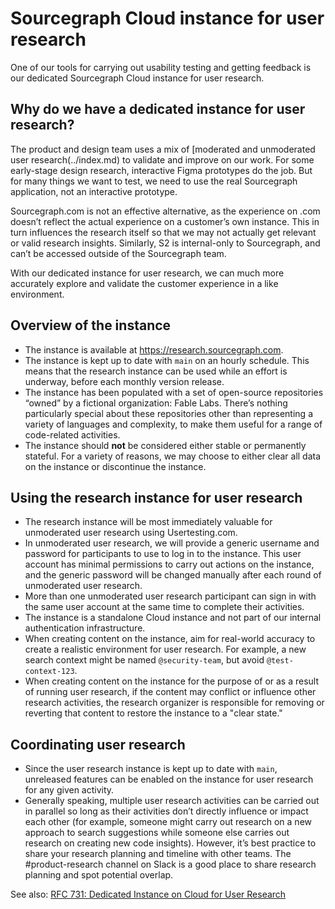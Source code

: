 # Sourcegraph Cloud instance for user research

One of our tools for carrying out usability testing and getting feedback is our dedicated Sourcegraph Cloud instance for user research.

## Why do we have a dedicated instance for user research?

The product and design team uses a mix of [moderated and unmoderated user research(../index.md) to validate and improve on our work. For some early-stage design research, interactive Figma prototypes do the job. But for many things we want to test, we need to use the real Sourcegraph application, not an interactive prototype.

Sourcegraph.com is not an effective alternative, as the experience on .com doesn’t reflect the actual experience on a customer’s own instance. This in turn influences the research itself so that we may not actually get relevant or valid research insights. Similarly, S2 is internal-only to Sourcegraph, and can’t be accessed outside of the Sourcegraph team.

With our dedicated instance for user research, we can much more accurately explore and validate the customer experience in a like environment.

## Overview of the instance

- The instance is available at https://research.sourcegraph.com.
- The instance is kept up to date with `main` on an hourly schedule. This means that the research instance can be used while an effort is underway, before each monthly version release.
- The instance has been populated with a set of open-source repositories “owned” by a fictional organization: Fable Labs. There’s nothing particularly special about these repositories other than representing a variety of languages and complexity, to make them useful for a range of code-related activities.
- The instance should **not** be considered either stable or permanently stateful. For a variety of reasons, we may choose to either clear all data on the instance or discontinue the instance.

## Using the research instance for user research

- The research instance will be most immediately valuable for unmoderated user research using Usertesting.com.
- In unmoderated user research, we will provide a generic username and password for participants to use to log in to the instance. This user account has minimal permissions to carry out actions on the instance, and the generic password will be changed manually after each round of unmoderated user research.
- More than one unmoderated user research participant can sign in with the same user account at the same time to complete their activities.
- The instance is a standalone Cloud instance and not part of our internal authentication infrastructure.
- When creating content on the instance, aim for real-world accuracy to create a realistic environment for user research. For example, a new search context might be named `@security-team`, but avoid `@test-context-123`.
- When creating content on the instance for the purpose of or as a result of running user research, if the content may conflict or influence other research activities, the research organizer is responsible for removing or reverting that content to restore the instance to a "clear state."

## Coordinating user research

- Since the user research instance is kept up to date with `main`, unreleased features can be enabled on the instance for user research for any given activity.
- Generally speaking, multiple user research activities can be carried out in parallel so long as their activities don’t directly influence or impact each other (for example, someone might carry out research on a new approach to search suggestions while someone else carries out research on creating new code insights). However, it’s best practice to share your research planning and timeline with other teams. The #product-research channel on Slack is a good place to share research planning and spot potential overlap.

See also: [RFC 731: Dedicated Instance on Cloud for User Research](https://docs.google.com/document/d/1tpvT2Lv0asVy8ti2ceB_lQf0tvXtbQquGP5vXNkYPGs/)
